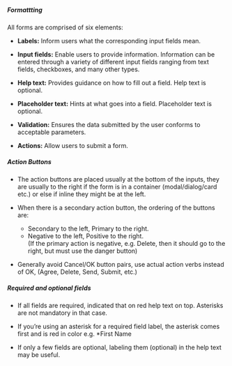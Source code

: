 ##### Formattting

All forms are comprised of six elements:

- **Labels:** Inform users what the corresponding input fields mean.

- **Input fields:** Enable users to provide information. Information can be entered through a variety of different input fields ranging from text fields, checkboxes, and many other types.

- **Help text:** Provides guidance on how to fill out a field. Help text is optional.

- **Placeholder text:** Hints at what goes into a field. Placeholder text is optional.

- **Validation:** Ensures the data submitted by the user conforms to acceptable parameters.

- **Actions:** Allow users to submit a form.

##### Action Buttons

- The action buttons are placed usually at the bottom of the inputs, they are usually to the right if the form is in a container (modal/dialog/card etc.) or else if inline they might be at the left.

- When there is a secondary action button, the ordering of the buttons are:

  - Secondary to the left, Primary to the right.
  - Negative to the left, Positive to the right.  
    (If the primary action is negative, e.g. Delete, then it should go to the right, but must use the danger button)

- Generally avoid Cancel/OK button pairs, use actual action verbs instead of OK, (Agree, Delete, Send, Submit, etc.)

##### Required and optional fields

- If all fields are required, indicated that on red help text on top. Asterisks are not mandatory in that case.

- If you’re using an asterisk for a required field label, the asterisk comes first and is red in color e.g. \*First Name

- If only a few fields are optional, labeling them (optional) in the help text may be useful.

